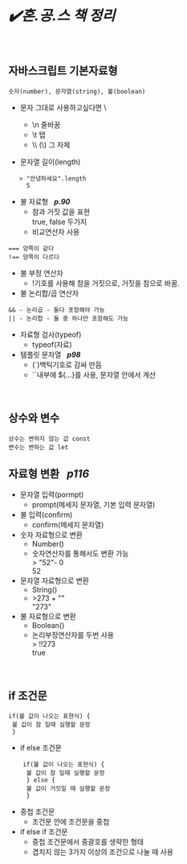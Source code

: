 # ***✔️혼.공.스 책 정리***
<br>   
   
## 자바스크립트 기본자료형
    숫자(number), 문자열(string), 불(boolean)   
 * 문자 그대로 사용하고싶다면 \   
   + \n 줄바꿈
   + \t 탭
   + \\\ (\\) 그 자체

 * 문자열 길이(length)
```
   > "안녕하세요".length   
     5
```

 * 불 자료형 &nbsp; ***p.90***
   + 참과 거짓 값을 표현   
     true, false 두가지
   + 비교연산자 사용
```
=== 양쪽이 같다
!== 양쪽이 다르다
```   
 * 불 부정 연산자
   + !기호를 사용해 참을 거짓으로, 거짓을 참으로 바꿈.
 * 불 논리합/곱 연산자
```
&& - 논리곱 - 둘다 포함해야 가능
|| - 논리합 - 둘 중 하나만 포함해도 가능
```
 * 자료형 검사(typeof)
   + typeof(자료)
 * 템플릿 문자열  &nbsp;  ***p98***
   + (`)백틱기호로 감싸 만듬
   + ``내부에 ${...}를 사용, 문자열 안에서 계산   

<br>

## 상수와 변수
    상수는 변하지 않는 값 const
    변수는 변하는 값 let   

## 자료형 변환 &nbsp; ***p116***
 * 문자열 입력(pormpt)
   + prompt(메세지 문자열, 기본 입력 문자열)
 * 불 입력(confirm)
   + confirm(메세지 문자열)
 * 숫자 자료형으로 변환
   + Number()
   + 숫자연산자를 통해서도 변환 가능   
     \> "52"- 0   
         52
 * 문자열 자료형으로 변환
   + String()
   + \>273 + ""   
      "273"
 * 불 자료형으로 변환
   + Boolean()
   + 논리부정연산자를 두번 사용   
    \> !!273   
      true

<br>

## if 조건문
    if(불 값이 나오는 표현식) {
     불 값이 참 일때 실행할 문장
     }
 * if else 조건문
```
    if(불 값이 나오는 표현식) {
     불 값이 참 일때 실행할 문장
     } else {
     불 값이 거짓일 때 실행할 문장
     }
```
 * 중첩 조건문
   + 조건문 안에 조건문을 중첩
 * if else if 조건문
   + 중첩 조건문에서 중괄호를 생략한 형태   
   + 겹치지 않는 3가지 이상의 조건으로 나눌 때 사용
